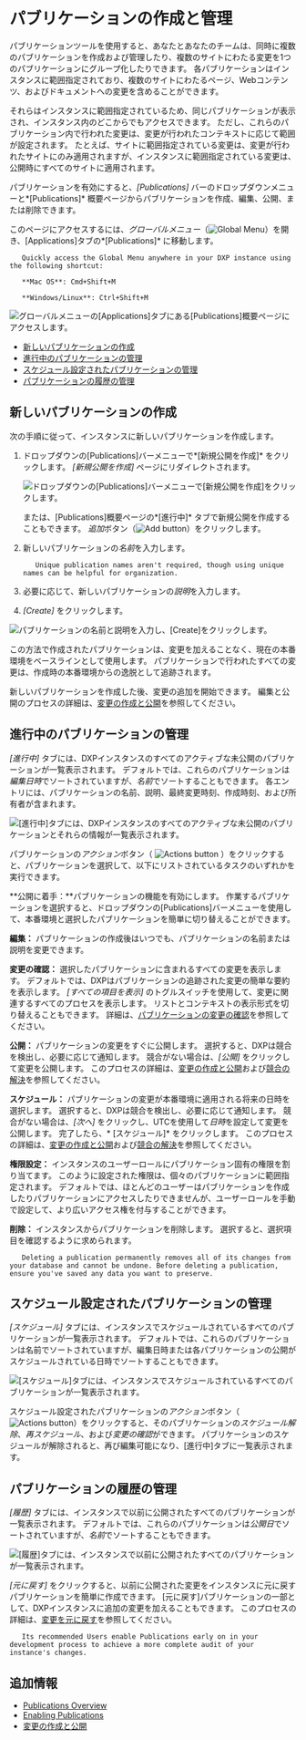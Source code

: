 # パブリケーションの作成と管理

パブリケーションツールを使用すると、あなたとあなたのチームは、同時に複数のパブリケーションを作成および管理したり、複数のサイトにわたる変更を1つのパブリケーションにグループ化したりできます。 各パブリケーションはインスタンスに範囲指定されており、複数のサイトにわたるページ、Webコンテンツ、およびドキュメントへの変更を含めることができます。

それらはインスタンスに範囲指定されているため、同じパブリケーションが表示され、インスタンス内のどこからでもアクセスできます。 ただし、これらのパブリケーション内で行われた変更は、変更が行われたコンテキストに応じて範囲が設定されます。 たとえば、サイトに範囲指定されている変更は、変更が行われたサイトにのみ適用されますが、インスタンスに範囲指定されている変更は、公開時にすべてのサイトに適用されます。

パブリケーションを有効にすると、*[Publications]* バーのドロップダウンメニューと*[Publications]* 概要ページからパブリケーションを作成、編集、公開、または削除できます。

このページにアクセスするには、*グローバルメニュー*（![Global Menu](../../../images/icon-applications-menu.png)）を開き、[Applications]タブの*[Publications]* に移動します。

``` tip::
   Quickly access the Global Menu anywhere in your DXP instance using the following shortcut:

   **Mac OS**: Cmd+Shift+M

   **Windows/Linux**: Ctrl+Shift+M
```

![グローバルメニューの[Applications]タブにある[Publications]概要ページにアクセスします。](./creating-and-managing-publications/images/01.png)

  - [新しいパブリケーションの作成](#creating-a-new-publication)
  - [進行中のパブリケーションの管理](#managing-ongoing-publications)
  - [スケジュール設定されたパブリケーションの管理](#managing-scheduled-publications)
  - [パブリケーションの履歴の管理](#managing-history-of-publications)

## 新しいパブリケーションの作成

次の手順に従って、インスタンスに新しいパブリケーションを作成します。

1.  ドロップダウンの[Publications]バーメニューで*[新規公開を作成]* をクリックします。 *[新規公開を作成]* ページにリダイレクトされます。

    ![ドロップダウンの[Publications]バーメニューで[新規公開を作成]をクリックします。](./creating-and-managing-publications/images/02.png)

    または、[Publications]概要ページの*[進行中]* タブで新規公開を作成することもできます。 *追加*ボタン（![Add button](../../../images/icon-add.png)）をクリックします。

2.  新しいパブリケーションの*名前*を入力します。

    ``` tip::
       Unique publication names aren't required, though using unique names can be helpful for organization.
    ```

3.  必要に応じて、新しいパブリケーションの*説明*を入力します。

4.  *[Create]* をクリックします。

![パブリケーションの名前と説明を入力し、[Create]をクリックします。](./creating-and-managing-publications/images/03.png)

この方法で作成されたパブリケーションは、変更を加えることなく、現在の本番環境をベースラインとして使用します。 パブリケーションで行われたすべての変更は、作成時の本番環境からの逸脱として追跡されます。

新しいパブリケーションを作成した後、変更の追加を開始できます。 編集と公開のプロセスの詳細は、[変更の作成と公開](./making-and-publishing-changes.md)を参照してください。

## 進行中のパブリケーションの管理

*[進行中]* タブには、DXPインスタンスのすべてのアクティブな未公開のパブリケーションが一覧表示されます。 デフォルトでは、これらのパブリケーションは*編集日時*でソートされていますが、*名前*でソートすることもできます。 各エントリには、パブリケーションの名前、説明、最終変更時刻、作成時刻、および所有者が含まれます。

![[進行中]タブには、DXPインスタンスのすべてのアクティブな未公開のパブリケーションとそれらの情報が一覧表示されます。](./creating-and-managing-publications/images/04.png)

パブリケーションの*アクション*ボタン（ ![Actions button](../../../images/icon-actions.png) ）をクリックすると、パブリケーションを選択して、以下にリストされているタスクのいずれかを実行できます。

**公開に着手：**パブリケーションの機能を有効にします。 作業するパブリケーションを選択すると、ドロップダウンの[Publications]バーメニューを使用して、本番環境と選択したパブリケーションを簡単に切り替えることができます。

**編集：** パブリケーションの作成後はいつでも、パブリケーションの名前または説明を変更できます。

**変更の確認：** 選択したパブリケーションに含まれるすべての変更を表示します。 デフォルトでは、DXPはパブリケーションの追跡された変更の簡単な要約を表示します。 *[すべての項目を表示]* のトグルスイッチを使用して、変更に関連するすべてのプロセスを表示します。 リストとコンテキストの表示形式を切り替えることもできます。 詳細は、[パブリケーションの変更の確認](./making-and-publishing-changes.md#reviewing-publication-changes)を参照してください。

**公開：** パブリケーションの変更をすぐに公開します。 選択すると、DXPは競合を検出し、必要に応じて通知します。 競合がない場合は、*[公開]* をクリックして変更を公開します。 このプロセスの詳細は、[変更の作成と公開](./making-and-publishing-changes.md)および[競合の解決](./resolving-conflicts.md)を参照してください。

**スケジュール：** パブリケーションの変更が本番環境に適用される将来の日時を選択します。 選択すると、DXPは競合を検出し、必要に応じて通知します。 競合がない場合は、*[次へ]* をクリックし、UTCを使用して*日時*を設定して変更を公開します。 完了したら、* [スケジュール]* をクリックします。 このプロセスの詳細は、[変更の作成と公開](./making-and-publishing-changes.md)および[競合の解決](./resolving-conflicts.md)を参照してください。

**権限設定：** インスタンスのユーザーロールにパブリケーション固有の権限を割り当てます。 このように設定された権限は、個々のパブリケーションに範囲指定されます。 デフォルトでは、ほとんどのユーザーはパブリケーションを作成したりパブリケーションにアクセスしたりできませんが、ユーザーロールを手動で設定して、より広いアクセス権を付与することができます。

**削除：** インスタンスからパブリケーションを削除します。 選択すると、選択項目を確認するように求められます。

``` important::
   Deleting a publication permanently removes all of its changes from your database and cannot be undone. Before deleting a publication, ensure you've saved any data you want to preserve.
```

## スケジュール設定されたパブリケーションの管理

*[スケジュール]* タブには、インスタンスでスケジュールされているすべてのパブリケーションが一覧表示されます。 デフォルトでは、これらのパブリケーションは名前でソートされていますが、編集日時または各パブリケーションの公開がスケジュールされている日時でソートすることもできます。

![[スケジュール]タブには、インスタンスでスケジュールされているすべてのパブリケーションが一覧表示されます。](./creating-and-managing-publications/images/05.png)

スケジュール設定されたパブリケーションの*アクション*ボタン（![Actions button](../../../images/icon-actions.png)）をクリックすると、そのパブリケーションの*スケジュール解除*、*再スケジュール*、および*変更の確認*ができます。 パブリケーションのスケジュールが解除されると、再び編集可能になり、[進行中]タブに一覧表示されます。

## パブリケーションの履歴の管理

*[履歴]* タブには、インスタンスで以前に公開されたすべてのパブリケーションが一覧表示されます。 デフォルトでは、これらのパブリケーションは*公開日*でソートされていますが、*名前*でソートすることもできます。

![[履歴]タブには、インスタンスで以前に公開されたすべてのパブリケーションが一覧表示されます。](./creating-and-managing-publications/images/06.png)

*[元に戻す]* をクリックすると、以前に公開された変更をインスタンスに元に戻すパブリケーションを簡単に作成できます。 [元に戻す]パブリケーションの一部として、DXPインスタンスに追加の変更を加えることもできます。 このプロセスの詳細は、[変更を元に戻す](./reverting-changes.md)を参照してください。

``` tip::
   Its recommended Users enable Publications early on in your development process to achieve a more complete audit of your instance's changes.
```

## 追加情報

  - [Publications Overview](./publications-overview.md)
  - [Enabling Publications](./enabling-publications.md)
  - [変更の作成と公開](./making-and-publishing-changes.md)

